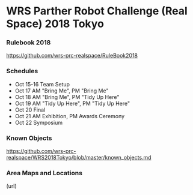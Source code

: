 # WRS Parther Robot Challenge (Real Space) 2018 Tokyo

### Rulebook 2018  
https://github.com/wrs-prc-realspace/RuleBook2018

### Schedules  
* Oct 15-16 Team Setup
* Oct 17 AM "Bring Me", PM "Bring Me"
* Oct 18 AM "Bring Me", PM "Tidy Up Here"
* Oct 19 AM "Tidy Up Here", PM "Tidy Up Here"
* Oct 20 Final
* Oct 21 AM Exhibition, PM Awards Ceremony
* Oct 22 Symposium

### Known Objects  
https://github.com/wrs-prc-realspace/WRS2018Tokyo/blob/master/known_objects.md

### Area Maps and Locations  
(url)

